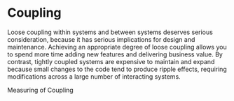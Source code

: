 # Coupling


Loose coupling within systems and between systems deserves serious consideration, because it has serious implications for design and maintenance. Achieving an appropriate degree of loose coupling allows you to spend more time adding new features and delivering business value. By contrast, tightly coupled systems are expensive to maintain and expand because small changes to the code tend to produce ripple effects, requiring modifications across a large number of interacting systems. 


Measuring of Coupling

